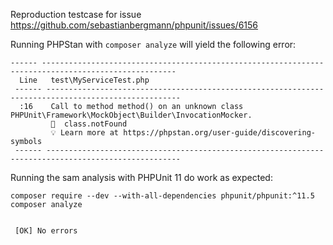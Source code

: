 Reproduction testcase for issue https://github.com/sebastianbergmann/phpunit/issues/6156

Running PHPStan with `composer analyze` will yield the following error:

```
------ ---------------------------------------------------------------------------------------------------- 
  Line   test\MyServiceTest.php
 ------ ----------------------------------------------------------------------------------------------------
  :16    Call to method method() on an unknown class PHPUnit\Framework\MockObject\Builder\InvocationMocker.
         🪪  class.notFound
         💡 Learn more at https://phpstan.org/user-guide/discovering-symbols
 ------ ----------------------------------------------------------------------------------------------------
```

Running the sam analysis with PHPUnit 11 do work as expected:

```
composer require --dev --with-all-dependencies phpunit/phpunit:^11.5
composer analyze


 [OK] No errors

```
